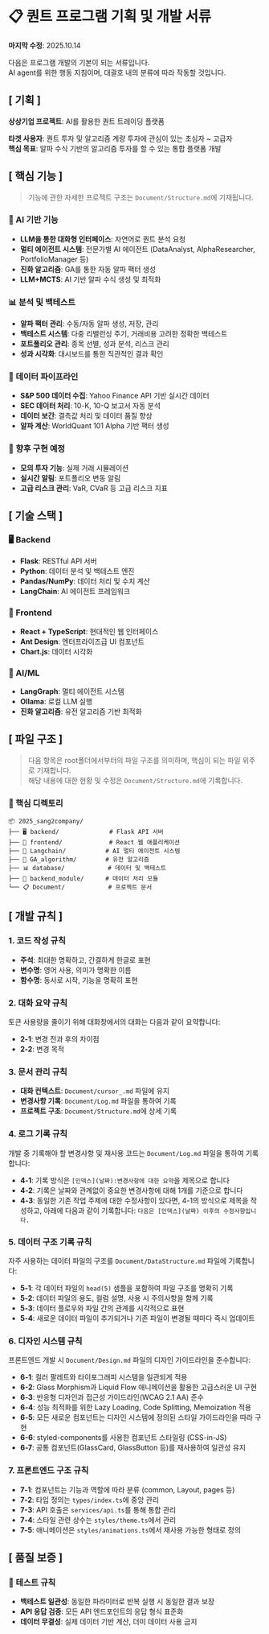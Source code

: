 # 📋 퀀트 프로그램 기획 및 개발 서류
**마지막 수정**: 2025.10.14

다음은 프로그램 개발의 기본이 되는 서류입니다.  
AI agent를 위한 행동 지침이며, 대괄호 내의 분류에 따라 작동할 것입니다.

## [ 기획 ]
**상상기업 프로젝트**: AI를 활용한 퀀트 트레이딩 플랫폼

**타겟 사용자**: 퀀트 투자 및 알고리즘 계량 투자에 관심이 있는 초심자 ~ 고급자  
**핵심 목표**: 알파 수식 기반의 알고리즘 투자를 할 수 있는 통합 플랫폼 개발

## [ 핵심 기능 ]
> 기능에 관한 자세한 프로젝트 구조는 `Document/Structure.md`에 기재됩니다.

### 🤖 AI 기반 기능
- **LLM을 통한 대화형 인터페이스**: 자연어로 퀀트 분석 요청
- **멀티 에이전트 시스템**: 전문가별 AI 에이전트 (DataAnalyst, AlphaResearcher, PortfolioManager 등)
- **진화 알고리즘**: GA를 통한 자동 알파 팩터 생성
- **LLM+MCTS**: AI 기반 알파 수식 생성 및 최적화

### 📊 분석 및 백테스트
- **알파 팩터 관리**: 수동/자동 알파 생성, 저장, 관리
- **백테스트 시스템**: 다중 리밸런싱 주기, 거래비용 고려한 정확한 백테스트
- **포트폴리오 관리**: 종목 선별, 성과 분석, 리스크 관리
- **성과 시각화**: 대시보드를 통한 직관적인 결과 확인

### 🔄 데이터 파이프라인
- **S&P 500 데이터 수집**: Yahoo Finance API 기반 실시간 데이터
- **SEC 데이터 처리**: 10-K, 10-Q 보고서 자동 분석
- **데이터 보간**: 결측값 처리 및 데이터 품질 향상
- **알파 계산**: WorldQuant 101 Alpha 기반 팩터 생성

### 🚧 향후 구현 예정
- **모의 투자 기능**: 실제 거래 시뮬레이션
- **실시간 알림**: 포트폴리오 변동 알림
- **고급 리스크 관리**: VaR, CVaR 등 고급 리스크 지표

## [ 기술 스택 ]

### 🖥️ Backend
- **Flask**: RESTful API 서버
- **Python**: 데이터 분석 및 백테스트 엔진
- **Pandas/NumPy**: 데이터 처리 및 수치 계산
- **LangChain**: AI 에이전트 프레임워크

### 🎨 Frontend  
- **React + TypeScript**: 현대적인 웹 인터페이스
- **Ant Design**: 엔터프라이즈급 UI 컴포넌트
- **Chart.js**: 데이터 시각화

### 🤖 AI/ML
- **LangGraph**: 멀티 에이전트 시스템
- **Ollama**: 로컬 LLM 실행
- **진화 알고리즘**: 유전 알고리즘 기반 최적화

## [ 파일 구조 ]
> 다음 항목은 root폴더에서부터의 파일 구조를 의미하며, 핵심이 되는 파일 위주로 기재합니다.  
> 해당 내용에 대한 현황 및 수정은 `Document/Structure.md`에 기록합니다.

### 📁 핵심 디렉토리
```
📦 2025_sang2company/
├── 🖥️ backend/              # Flask API 서버
├── 🎨 frontend/             # React 웹 애플리케이션  
├── 🤖 Langchain/           # AI 멀티 에이전트 시스템
├── 🧬 GA_algorithm/        # 유전 알고리즘
├── 📊 database/            # 데이터 및 백테스트
├── 📁 backend_module/      # 데이터 처리 모듈
└── 📋 Document/            # 프로젝트 문서
```

## [ 개발 규칙 ]

### 1. 코드 작성 규칙
- **주석**: 최대한 명확하고, 간결하게 한글로 표현
- **변수명**: 영어 사용, 의미가 명확한 이름
- **함수명**: 동사로 시작, 기능을 명확히 표현

### 2. 대화 요약 규칙
토큰 사용량을 줄이기 위해 대화창에서의 대화는 다음과 같이 요약합니다:
- **2-1**: 변경 전과 후의 차이점
- **2-2**: 변경 목적

### 3. 문서 관리 규칙
- **대화 컨텍스트**: `Document/cursor_.md` 파일에 유지
- **변경사항 기록**: `Document/Log.md` 파일을 통하여 기록
- **프로젝트 구조**: `Document/Structure.md`에 상세 기록

### 4. 로그 기록 규칙
개발 중 기록해야 할 변경사항 및 재사용 코드는 `Document/Log.md` 파일을 통하여 기록합니다:
- **4-1**: 기록 방식은 `[인덱스](날짜):변경사항에 대한 요약`을 제목으로 합니다
- **4-2**: 기록은 날짜와 관계없이 중요한 변경사항에 대해 1개를 기준으로 합니다  
- **4-3**: 동일한 기존 작업 주제에 대한 수정사항이 있다면, 4-1의 방식으로 제목을 작성하고, 아래에 다음과 같이 기록합니다: `다음은 [인덱스](날짜) 이후의 수정사항입니다.`

### 5. 데이터 구조 기록 규칙
자주 사용하는 데이터 파일의 구조를 `Document/DataStructure.md` 파일에 기록합니다:
- **5-1**: 각 데이터 파일의 `head(5)` 샘플을 포함하여 파일 구조를 명확히 기록
- **5-2**: 데이터 파일의 용도, 컬럼 설명, 사용 시 주의사항을 함께 기록
- **5-3**: 데이터 플로우와 파일 간의 관계를 시각적으로 표현
- **5-4**: 새로운 데이터 파일이 추가되거나 기존 파일이 변경될 때마다 즉시 업데이트

### 6. 디자인 시스템 규칙
프론트엔드 개발 시 `Document/Design.md` 파일의 디자인 가이드라인을 준수합니다:
- **6-1**: 컬러 팔레트와 타이포그래피 시스템을 일관되게 적용
- **6-2**: Glass Morphism과 Liquid Flow 애니메이션을 활용한 고급스러운 UI 구현
- **6-3**: 반응형 디자인과 접근성 가이드라인(WCAG 2.1 AA) 준수
- **6-4**: 성능 최적화를 위한 Lazy Loading, Code Splitting, Memoization 적용
- **6-5**: 모든 새로운 컴포넌트는 디자인 시스템에 정의된 스타일 가이드라인을 따라 구현
- **6-6**: styled-components를 사용한 컴포넌트 스타일링 (CSS-in-JS)
- **6-7**: 공통 컴포넌트(GlassCard, GlassButton 등)를 재사용하여 일관성 유지

### 7. 프론트엔드 구조 규칙
- **7-1**: 컴포넌트는 기능과 역할에 따라 분류 (common, Layout, pages 등)
- **7-2**: 타입 정의는 `types/index.ts`에 중앙 관리
- **7-3**: API 호출은 `services/api.ts`를 통해 통합 관리
- **7-4**: 스타일 관련 상수는 `styles/theme.ts`에서 관리
- **7-5**: 애니메이션은 `styles/animations.ts`에서 재사용 가능한 형태로 정의

## [ 품질 보증 ]

### 🧪 테스트 규칙
- **백테스트 일관성**: 동일한 파라미터로 반복 실행 시 동일한 결과 보장
- **API 응답 검증**: 모든 API 엔드포인트의 응답 형식 표준화
- **데이터 무결성**: 실제 데이터 기반 계산, 더미 데이터 사용 금지